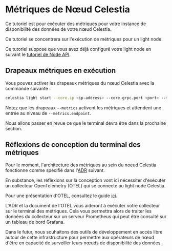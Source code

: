 # Métriques de Nœud Celestia

Ce tutoriel est pour exécuter des métriques pour votre instance de disponibilité des données de votre nœud Celestia.

Ce tutoriel se concentrera sur l'exécution de métriques pour un light node.

Ce tutoriel suppose que vous avez déjà configuré votre light node en suivant le [tutoriel de Node API](./node-tutorial.md).

## Drapeaux métriques en exécution

Vous pouvez activer les drapeaux métriques du nœud Celestia avec la commande suivante :

<!-- markdownlint-disable MD013 -->
```sh
celestia light start --core.ip <ip-address> --core.grpc.port <port> --metrics --metrics.endpoint <ip-address:port>
```
<!-- markdownlint-enable MD013 -->

Notez que les drapeaux `--metrics` activent les métriques et attendent une entrée au niveau de `--metrics.endpoint`.

Nous allons passer en revue ce que le terminal devra être dans la prochaine section.

## Réflexions de conception du terminal des métriques

Pour le moment, l'architecture des métriques au sein du noeud Celestia fonctionne comme spécifié dans l'[ADR](https://github.com/celestiaorg/celestia-node/blob/main/docs/adr/adr-010-incentivized-testnet-monitoring.md) suivant.

En substance, les réflexions sur la conception vont ici nécessiter d'exécuter un collecteur OpenTelemetry (OTEL) qui se connecte au light node Celestia.

Pour une présentation d'OTEL, consultez le guide [ici](https://opentelemetry.io/docs/collector/).

L'ADR et la document de l'OTEL vous aideront à exécuter votre collecteur sur le terminal des métriques. Cela vous permettra alors de traiter les données du collecteur sur un serveur Prometheus qui peut être consulté sur un tableau de bord Grafana.

Dans le futur, nous souhaitons des outils de développement en accès libre autour de cette infrastructure pour permettre aux opérateurs de nœud d'être en capacité de surveiller leurs nœuds de disponibilité des données.
